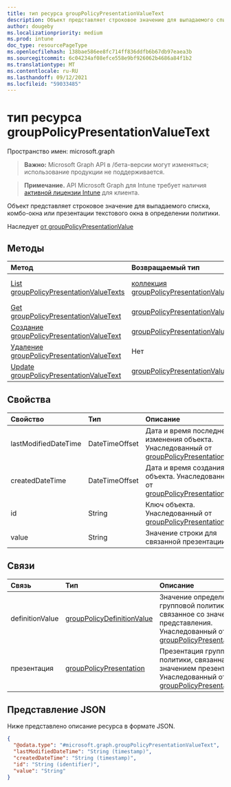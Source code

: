 ```yaml
---
title: тип ресурса groupPolicyPresentationValueText
description: Объект представляет строковое значение для выпадаемого списка, комбо-окна или презентации текстового окна в определении политики.
author: dougeby
ms.localizationpriority: medium
ms.prod: intune
doc_type: resourcePageType
ms.openlocfilehash: 138bae586ee8fc714ff836ddfb6b67db97eaea3b
ms.sourcegitcommit: 6c04234af08efce558e9bf926062b4686a84f1b2
ms.translationtype: MT
ms.contentlocale: ru-RU
ms.lasthandoff: 09/12/2021
ms.locfileid: "59033485"
---
```

# <a name="grouppolicypresentationvaluetext-resource-type"></a>тип ресурса groupPolicyPresentationValueText

Пространство имен: microsoft.graph

> **Важно:** Microsoft Graph API в /бета-версии могут изменяться; использование продукции не поддерживается.

> **Примечание.** API Microsoft Graph для Intune требует наличия [активной лицензии Intune](https://go.microsoft.com/fwlink/?linkid=839381) для клиента.

Объект представляет строковое значение для выпадаемого списка, комбо-окна или презентации текстового окна в определении политики.


Наследует [от groupPolicyPresentationValue](../resources/intune-grouppolicy-grouppolicypresentationvalue.md)

## <a name="methods"></a>Методы
|Метод|Возвращаемый тип|Описание|
|:---|:---|:---|
|[List groupPolicyPresentationValueTexts](../api/intune-grouppolicy-grouppolicypresentationvaluetext-list.md)|[коллекция groupPolicyPresentationValueText](../resources/intune-grouppolicy-grouppolicypresentationvaluetext.md)|Список свойств и связей объектов [groupPolicyPresentationValueText.](../resources/intune-grouppolicy-grouppolicypresentationvaluetext.md)|
|[Get groupPolicyPresentationValueText](../api/intune-grouppolicy-grouppolicypresentationvaluetext-get.md)|[groupPolicyPresentationValueText](../resources/intune-grouppolicy-grouppolicypresentationvaluetext.md)|Чтение свойств и связей объекта [groupPolicyPresentationValueText.](../resources/intune-grouppolicy-grouppolicypresentationvaluetext.md)|
|[Создание groupPolicyPresentationValueText](../api/intune-grouppolicy-grouppolicypresentationvaluetext-create.md)|[groupPolicyPresentationValueText](../resources/intune-grouppolicy-grouppolicypresentationvaluetext.md)|Создайте новый [объект GroupPolicyPresentationValueText.](../resources/intune-grouppolicy-grouppolicypresentationvaluetext.md)|
|[Удаление groupPolicyPresentationValueText](../api/intune-grouppolicy-grouppolicypresentationvaluetext-delete.md)|Нет|Удаляет [группуPolicyPresentationValueText](../resources/intune-grouppolicy-grouppolicypresentationvaluetext.md).|
|[Update groupPolicyPresentationValueText](../api/intune-grouppolicy-grouppolicypresentationvaluetext-update.md)|[groupPolicyPresentationValueText](../resources/intune-grouppolicy-grouppolicypresentationvaluetext.md)|Обновление свойств объекта [groupPolicyPresentationValueText.](../resources/intune-grouppolicy-grouppolicypresentationvaluetext.md)|

## <a name="properties"></a>Свойства
|Свойство|Тип|Описание|
|:---|:---|:---|
|lastModifiedDateTime|DateTimeOffset|Дата и время последнего изменения объекта. Унаследованный от [groupPolicyPresentationValue](../resources/intune-grouppolicy-grouppolicypresentationvalue.md)|
|createdDateTime|DateTimeOffset|Дата и время создания объекта. Унаследованный от [groupPolicyPresentationValue](../resources/intune-grouppolicy-grouppolicypresentationvalue.md)|
|id|String|Ключ объекта. Унаследованный от [groupPolicyPresentationValue](../resources/intune-grouppolicy-grouppolicypresentationvalue.md)|
|value|String|Значение строки для связанной презентации.|

## <a name="relationships"></a>Связи
|Связь|Тип|Описание|
|:---|:---|:---|
|definitionValue|[groupPolicyDefinitionValue](../resources/intune-grouppolicy-grouppolicydefinitionvalue.md)|Значение определения групповой политики, связанное со значением представления. Унаследованный от [groupPolicyPresentationValue](../resources/intune-grouppolicy-grouppolicypresentationvalue.md)|
|презентация|[groupPolicyPresentation](../resources/intune-grouppolicy-grouppolicypresentation.md)|Презентация групповой политики, связанная со значением презентации. Унаследованный от [groupPolicyPresentationValue](../resources/intune-grouppolicy-grouppolicypresentationvalue.md)|

## <a name="json-representation"></a>Представление JSON
Ниже представлено описание ресурса в формате JSON.
<!-- {
  "blockType": "resource",
  "keyProperty": "id",
  "@odata.type": "microsoft.graph.groupPolicyPresentationValueText"
}
-->
``` json
{
  "@odata.type": "#microsoft.graph.groupPolicyPresentationValueText",
  "lastModifiedDateTime": "String (timestamp)",
  "createdDateTime": "String (timestamp)",
  "id": "String (identifier)",
  "value": "String"
}
```



